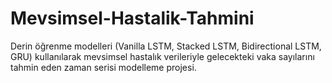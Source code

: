 # Mevsimsel-Hastalik-Tahmini
Derin öğrenme modelleri (Vanilla LSTM, Stacked LSTM, Bidirectional LSTM, GRU) kullanılarak mevsimsel hastalık verileriyle gelecekteki vaka sayılarını tahmin eden zaman serisi modelleme projesi.
